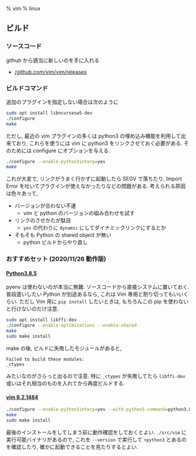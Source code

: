 % vim
% linux

## ビルド

### ソースコード

github から適当に新しいのを手に入れる

- [/github.com/vim/vim/releases](https://github.com/vim/vim/releases)

### ビルドコマンド

追加のプラグインを指定しない場合は次のように

```bash
sudo apt install libncursesw5-dev
./configure
make
```

ただし, 最近の vim プラグインの多くは python3 の埋め込み機能を利用して出来ており,
これらを使うには vim に python3 をリンクさせておく必要がある.
そのためには configure にオプションを与える.

```bash
./configure --enable-python3interp=yes
make
```

これが大変で, リンクがうまく行かずに起動したら SEGV で落ちたり,
Import Error を吐いてプラグインが使えなかったりなどの問題がある.
考えられる原因は色々あって,

- バージョンが合わない不運
    - vim と python のバージョンの組み合わせを試す
- リンクのさせかたが駄目
    - `yes` の代わりに `dynamic` にしてダイナミックリンクにするとか
- そもそも Python の shared object が無い
    - python ビルドからやり直し

### おすすめセット (2020/11/26 動作版)

#### [Python3.8.5](https://www.python.org/downloads/release/python-385/)

pyenv は使わないのが本当に無難.
ソースコードから直接システムに置いておく.
普段遣いしたい Python が別途あるなら, これは Vim 専用と割り切ってもいいくらい.
ただし Vim 用に `pip install` したいときは, もちろんこの pip を使わないと行けないのだけ注意.

```bash
sudo apt install libffi-dev
./configure --enable-optimizations --enable-shared
make
sudo make install
```

make の後,
ビルドに失敗したモジュールがあると,

```
Failed to build these modules:
_ctypes
```

みたいなのがさらっと出るので注意.
特に `_ctypes` が失敗してたら `libffi-dev` 或いはそれ相当のものを入れてから再度ビルドする.

#### [vim 8.2.1484](https://github.com/vim/vim/releases/tag/v8.2.1484)

```bash
./configure --enable-python3interp=yes --with-python3-command=python3.8
make
sudo make install
```

最後のインストールをしてしまう前に動作確認をしておくとよい.
`./src/vim` に実行可能バイナリがあるので,
これを `--version` で実行して `+python3` とあるのを確認したり,
確かに起動できることを見たりするとよい.

